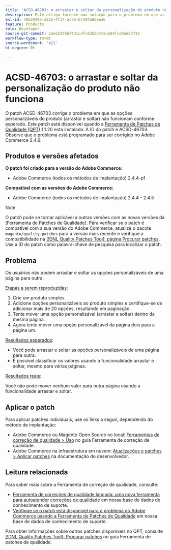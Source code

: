 ```yaml
---
title: 'ACSD-46703: o arrastar e soltar da personalização do produto não funciona'
description: Este artigo fornece uma solução para o problema em que as opções personalizáveis do produto de arrastar e soltar não funcionam conforme esperado.
exl-id: 49b29495-d225-4f34-ac76-b7294a86aea6
feature: Products
role: Developer
source-git-commit: 2aeb2355b74d1cdfc62b5e7c5aa04fcd0a654733
workflow-type: tm+mt
source-wordcount: '421'
ht-degree: 0%

---
```


# ACSD-46703: o arrastar e soltar da personalização do produto não funciona

O patch ACSD-46703 corrige o problema em que as opções personalizáveis do produto (arrastar e soltar) não funcionam conforme esperado. Este patch está disponível quando a [Ferramenta de Patches de Qualidade (QPT)](/help/announcements/adobe-commerce-announcements/magento-quality-patches-released-new-tool-to-self-serve-quality-patches.md) 1.1.20 está instalada. A ID do patch é ACSD-46703. Observe que o problema está programado para ser corrigido no Adobe Commerce 2.4.6.

## Produtos e versões afetados

**O patch foi criado para a versão do Adobe Commerce:**

* Adobe Commerce (todos os métodos de implantação) 2.4.4-p1

**Compatível com as versões do Adobe Commerce:**

* Adobe Commerce (todos os métodos de implantação) 2.4.4 - 2.4.5

>[!NOTE]
>
>O patch pode se tornar aplicável a outras versões com as novas versões da [Ferramenta de Patches de Qualidade]. Para verificar se o patch é compatível com a sua versão do Adobe Commerce, atualize o pacote `magento/quality-patches` para a versão mais recente e verifique a compatibilidade na [[!DNL Quality Patches Tool]: página Procurar patches](https://experienceleague.adobe.com/tools/commerce-quality-patches/index.html?lang=pt-BR). Use a ID do patch como palavra-chave de pesquisa para localizar o patch.

## Problema

Os usuários não podem arrastar e soltar as opções personalizáveis de uma página para outra.

<u>Etapas a serem reproduzidas</u>:

1. Crie um produto simples.
1. Adicione opções personalizáveis ao produto simples e certifique-se de adicionar mais de 20 opções, resultando em paginação.
1. Tente mover uma opção personalizável (arrastar e soltar) dentro da mesma página.
1. Agora tente mover uma opção personalizável da página dois para a página um.

<u>Resultados esperados</u>:

* Você pode arrastar e soltar as opções personalizáveis de uma página para outra.
* É possível classificar os valores usando a funcionalidade arrastar e soltar, mesmo para várias páginas.

<u>Resultados reais</u>:

Você não pode mover nenhum valor para outra página usando a funcionalidade arrastar e soltar.

## Aplicar o patch

Para aplicar patches individuais, use os links a seguir, dependendo do método de implantação:

* Adobe Commerce ou Magento Open Source no local: [Ferramentas de correção de qualidade > Uso](https://experienceleague.adobe.com/docs/commerce-operations/tools/quality-patches-tool/usage.html?lang=pt-BR) no guia Ferramenta de correção de qualidade.
* Adobe Commerce na infraestrutura em nuvem: [Atualizações e patches > Aplicar patches](https://experienceleague.adobe.com/pt-br/docs/commerce-cloud-service/user-guide/develop/upgrade/apply-patches) na documentação do desenvolvedor.

## Leitura relacionada

Para saber mais sobre a Ferramenta de correção de qualidade, consulte:

* [Ferramenta de correções de qualidade lançada: uma nova ferramenta para autoatender correções de qualidade](/help/announcements/adobe-commerce-announcements/magento-quality-patches-released-new-tool-to-self-serve-quality-patches.md) em nossa base de dados de conhecimento de suporte.
* [Verifique se o patch está disponível para o problema do Adobe Commerce usando a Ferramenta de Patches de Qualidade](https://experienceleague.adobe.com/docs/commerce-knowledge-base/kb/support-tools/patches/check-patch-for-magento-issue-with-magento-quality-patches.html?lang=pt-BR) em nossa base de dados de conhecimento de suporte.

Para obter informações sobre outros patches disponíveis no QPT, consulte [[!DNL Quality Patches Tool]: Procurar patches](https://experienceleague.adobe.com/tools/commerce-quality-patches/index.html?lang=pt-BR) no guia Ferramenta de patches de qualidade.

